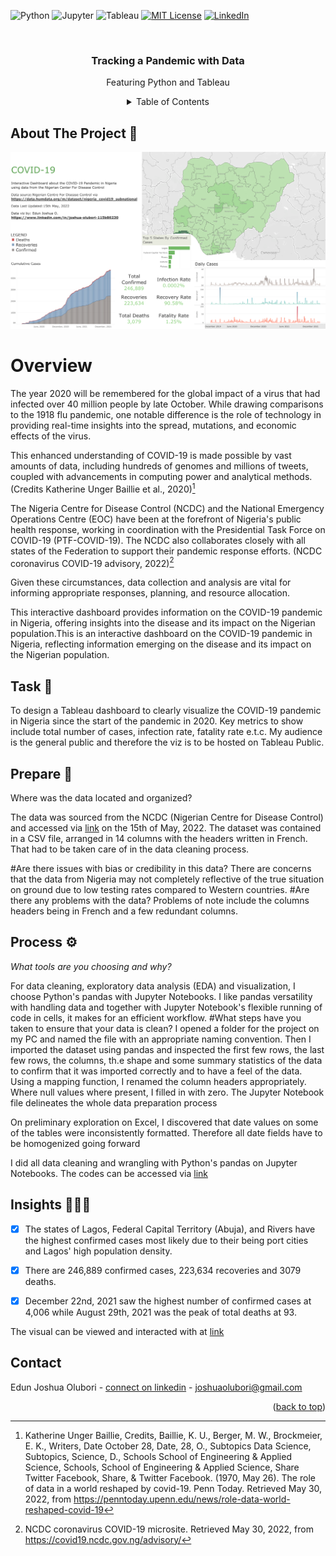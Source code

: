 
<!-- Improved compatibility of back to top link: See: https://github.com/othneildrew/Best-README-Template/pull/73 -->
<a name="readme-top"></a>



![Python](https://img.shields.io/static/v1?style=for-the-badge&message=Python&color=3776AB&logo=Python&logoColor=FFFFFF&label=)
![Jupyter](https://img.shields.io/static/v1?style=for-the-badge&message=Jupyter&color=F37626&logo=Jupyter&logoColor=FFFFFF&label=)
![Tableau](https://img.shields.io/static/v1?style=for-the-badge&message=Tableau&color=E97627&logo=Tableau&logoColor=FFFFFF&label=) 
[![MIT License][license-shield]][license-url]
[![LinkedIn][linkedin-shield]][linkedin-url]

[license-shield]: https://img.shields.io/github/license/othneildrew/Best-README-Template.svg?style=for-the-badge
[license-url]: https://github.com/JoshuaOlubori/Covid19-in-Nigeria/blob/80be9081293c3600ad4f586d013ad2b6a33a6d26/LICENSE.txt
[linkedin-shield]: https://img.shields.io/badge/-LinkedIn-black.svg?style=for-the-badge&logo=linkedin&colorB=555
[linkedin-url]: https://linkedin.com/in/joshua-edun


<!-- PROJECT LOGO -->
<br />
<div align="center">

  <h3 align="center">Tracking a Pandemic with Data</h3>

  <p align="center">
    Featuring Python and Tableau
     <br />



<!-- TABLE OF CONTENTS -->
<details>
  <summary>Table of Contents</summary>
  <ul>
    <li><a href="#overview">Overview</a></li>
        <li><a href="#task">Task</a></li>
        <li> <a href="#prepare">Prepare</a></li>
        <li><a href="#process">Process </a></li>
      <li><a href="#insights">Insights</a></li>
    <li><a href="#contact">Contact</a></li>
  </ul>
</details>


<div align="left">
<!-- ABOUT THE PROJECT -->
  
## About The Project 🍪 

![dashboard](https://github.com/JoshuaOlubori/Covid19-in-Nigeria/blob/a9ec8cbec0e463d4b5758603d9e84ed2cf481120/covid_19_dashboard_tableau.png)


<a name="requirement"/>

# Overview

The year 2020 will be remembered for the global impact of a virus that had infected over 40 million people by late October. While drawing comparisons to the 1918 flu pandemic, one notable difference is the role of technology in providing real-time insights into the spread, mutations, and economic effects of the virus.

This enhanced understanding of COVID-19 is made possible by vast amounts of data, including hundreds of genomes and millions of tweets, coupled with advancements in computing power and analytical methods. (Credits Katherine Unger Baillie et al., 2020)[^1]

The Nigeria Centre for Disease Control (NCDC) and the National Emergency Operations Centre (EOC) have been at the forefront of Nigeria's public health response, working in coordination with the Presidential Task Force on COVID-19 (PTF-COVID-19). The NCDC also collaborates closely with all states of the Federation to support their pandemic response efforts. (NCDC coronavirus COVID-19 advisory, 2022)[^2]

Given these circumstances, data collection and analysis are vital for informing appropriate responses, planning, and resource allocation.

This interactive dashboard provides information on the COVID-19 pandemic in Nigeria, offering insights into the disease and its impact on the Nigerian population.This is an interactive dashboard on the COVID-19 pandemic in Nigeria, reflecting information emerging on the disease and its impact on the Nigerian population.


<!-- -->
  <a name="task"/>
  
## Task 📌

To design a Tableau dashboard to clearly visualize the COVID-19 pandemic in Nigeria since the start of the pandemic in 2020. Key metrics to show include total number of cases, infection rate, fatality rate e.t.c.
My audience is the general public and therefore the viz is to be hosted on Tableau Public.
  
<a name="prepare"/>
  
## Prepare 🧹
Where was the data located and organized?

The data was sourced from the NCDC (Nigerian Centre for Disease Control) and accessed via [link](https://data.humdata.org/m/dataset/nigeria_covid19_subnational) on the 15th of May, 2022.
The dataset was contained in a CSV file, arranged in 14 columns with the headers written in French. That had to be taken care of in the data cleaning process.

#Are there issues with bias or credibility in this data?
There are concerns that the data from Nigeria may not completely reflective of the true situation on ground due to low testing rates compared to Western countries.
#Are there any problems with the data?
Problems of note include the columns headers being in French and a few redundant columns.

  <a name="process"/>
  
## Process ⚙️

_What tools are you choosing and why?_

For data cleaning, exploratory data analysis (EDA) and visualization, I choose Python's pandas with Jupyter Notebooks. I like pandas versatility with handling data and together with Jupyter Notebook's flexible running of code in cells, it makes for an efficient workflow.
#What steps have you taken to ensure that your data is clean?
I opened a folder for the project on my PC and named the file with an appropriate naming convention.
Then I imported the dataset using pandas and inspected the first few rows, the last few rows, the columns, th.e shape and some summary statistics of the data to confirm that it was imported correctly and to have a feel of the data.
Using a mapping function, I renamed the column headers appropriately. Where null values where present, I filled in with zero. The Jupyter Notebook file delineates the whole data preparation process

On preliminary exploration on Excel, I discovered that date values on some of the tables were inconsistently formatted. Therefore all date fields have to be homogenized going forward

I did all data cleaning and wrangling with Python's pandas on Jupyter Notebooks.
The codes can be accessed via [link](https://github.com/JoshuaOlubori/Data-Science-Analytics-Portfolio-Projects/blob/main/Covid_19_in_Nigeria/nga_covid19.ipynb)


  <a name="insights"/>
  
## Insights 🕵🏽‍♂️
- [x] The states of Lagos, Federal Capital Territory (Abuja), and Rivers have the highest confirmed cases most likely due to their being port cities and Lagos' high population density.
  
- [x] There are 246,889 confirmed cases, 223,634 recoveries and 3079 deaths.
  
- [x] December 22nd, 2021 saw the highest number of confirmed cases at 4,006 while August 29th, 2021 was the peak of total deaths at 93.
  
The visual can be viewed and interacted with at [link](https://public.tableau.com/views/Covid-19InNigeria/Dashboard?:language=en-GB&publish=yes&:display_count=n&:origin=viz_share_link)

<!-- CONTACT  ☎️ -->

  <a name="contact"/>
  
## Contact

Edun Joshua Olubori - [connect on linkedin](https://www.linkedin.com/in/joshua-edun) - joshuaolubori@gmail.com

<p align="right">(<a href="#readme-top">back to top</a>)</p>


[^1]: Katherine Unger Baillie, Credits, Baillie, K. U., Berger, M. W., Brockmeier, E. K., Writers, Date October 28, Date, 28, O., Subtopics Data Science, Subtopics, Science, D., Schools School of Engineering & Applied Science, Schools, School of Engineering & Applied Science, Share Twitter Facebook, Share, & Twitter Facebook. (1970, May 26). The role of data in a world reshaped by covid-19. Penn Today. Retrieved May 30, 2022, from https://penntoday.upenn.edu/news/role-data-world-reshaped-covid-19

[^2]: NCDC coronavirus COVID-19 microsite. Retrieved May 30, 2022, from https://covid19.ncdc.gov.ng/advisory/




